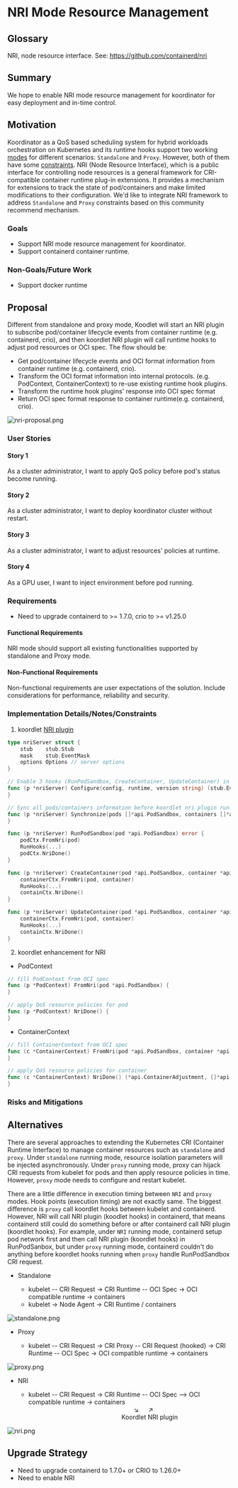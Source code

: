 # NRI Mode Resource Management

## Glossary

NRI, node resource interface. See: https://github.com/containerd/nri

## Summary

We hope to enable NRI mode resource management for koordinator for easy deployment and in-time control. 

## Motivation

Koordinator as a QoS based scheduling system for hybrid workloads orchestration on Kubernetes and its runtime hooks support two working [modes](https://github.com/koordinator-sh/koordinator/blob/main/docs/design-archive/koordlet-runtime-hooks.md) for different scenarios: `Standalone` and `Proxy`. However, both of them have some [constraints](https://shimo.im/docs/m4kMLdgO1LIma9qD). NRI (Node Resource Interface), which is a public interface for controlling node resources is a general framework for CRI-compatible container runtime plug-in extensions. It provides a mechanism for extensions to track the state of pod/containers and make limited modifications to their configuration. We'd like to integrate NRI framework to address `Standalone` and `Proxy` constraints based on this community recommend mechanism.

### Goals

- Support NRI mode resource management for koordinator.
- Support containerd container runtime.

### Non-Goals/Future Work

- Support docker runtime

## Proposal

Different from standalone and proxy mode, Koodlet will start an NRI plugin to subscribe pod/container lifecycle events from container runtime (e.g. containerd, crio), and then koordlet NRI plugin will call runtime hooks to adjust pod resources or OCI spec. The flow should be:

- Get pod/container lifecycle events and OCI format information from container runtime (e.g. containerd, crio).
- Transform the OCI format information into internal protocols. (e.g. PodContext, ContainerContext) to re-use existing runtime hook plugins.
- Transform the runtime hook plugins' response into OCI spec format 
- Return OCI spec format response to container runtime(e.g. containerd, crio).

![nri-proposal.png](/img/nri-proposal.png)

### User Stories

#### Story 1
As a cluster administrator, I want to apply QoS policy before pod's status become running.

#### Story 2
As a cluster administrator, I want to deploy koordinator cluster without restart.

#### Story 3
As a cluster administrator, I want to adjust resources' policies at runtime.

#### Story 4
As a GPU user, I want to inject environment before pod running.

### Requirements

- Need to upgrade containerd to >= 1.7.0, crio to >= v1.25.0

#### Functional Requirements

NRI mode should support all existing functionalities supported by standalone and Proxy mode.

#### Non-Functional Requirements

Non-functional requirements are user expectations of the solution. Include
considerations for performance, reliability and security.

### Implementation Details/Notes/Constraints
1. koordlet [NRI plugin](https://github.com/containerd/nri/blob/main/plugins/template/plugin.go)
```go
type nriServer struct {
	stub    stub.Stub
	mask    stub.EventMask
	options Options // server options
}

// Enable 3 hooks (RunPodSandbox, CreateContainer, UpdateContainer) in NRI 
func (p *nriServer) Configure(config, runtime, version string) (stub.EventMask, error) {
}

// Sync all pods/containers information before koordlet nri plugin run
func (p *nriServer) Synchronize(pods []*api.PodSandbox, containers []*api.Container) ([]*api.ContainerUpdate, error) {
}

func (p *nriServer) RunPodSandbox(pod *api.PodSandbox) error {
	podCtx.FromNri(pod)
	RunHooks(...)
	podCtx.NriDone()
}

func (p *nriServer) CreateContainer(pod *api.PodSandbox, container *api.Container) (*api.ContainerAdjustment, []*api.ContainerUpdate, error) {
    containerCtx.FromNri(pod, container)
	RunHooks(...)
	containCtx.NriDone()
}

func (p *nriServer) UpdateContainer(pod *api.PodSandbox, container *api.Container) ([]*api.ContainerUpdate, error) {
	containerCtx.FromNri(pod, container)
	RunHooks(...)
	containCtx.NriDone()
}
```
2. koordlet enhancement for NRI
- PodContext
```go
// fill PodContext from OCI spec
func (p *PodContext) FromNri(pod *api.PodSandbox) {
}

// apply QoS resource policies for pod
func (p *PodContext) NriDone() {
}
```
- ContainerContext
```go
// fill ContainerContext from OCI spec
func (c *ContainerContext) FromNri(pod *api.PodSandbox, container *api.Container) {
}

// apply QoS resource policies for container
func (c *ContainerContext) NriDone() (*api.ContainerAdjustment, []*api.ContainerUpdate, error) {
}
```

### Risks and Mitigations

## Alternatives
There are several approaches to extending the Kubernetes CRI (Container Runtime Interface) to manage container resources such as `standalone` and `proxy`. Under `standalone` running mode, resource isolation parameters will be injected asynchronously. Under `proxy` running mode, proxy can hijack CRI requests from kubelet for pods and then apply resource policies in time. However, `proxy` mode needs to configure and restart kubelet.

There are a little difference in execution timing between `NRI` and `proxy` modes. Hook points (execution timing) are not exactly same. The biggest difference is `proxy` call koordlet hooks between kubelet and containerd. However, NRI will call NRI plugin (koodlet hooks) in containerd, that means containerd still could do something before or after containerd call NRI plugin (koordlet hooks). For example, under `NRI` running mode, containerd setup pod network first and then call NRI plugin (koordlet hooks) in RunPodSanbox, but under `proxy` running mode, containerd couldn't do anything before koordlet hooks running when `proxy` handle RunPodSandbox CRI request. 

- Standalone

  - kubelet -- CRI Request -> CRI Runtime -- OCI Spec -> OCI compatible runtime -> containers
  - kubelet -> Node Agent -> CRI Runtime / containers

![standalone.png](/img/standalone.png)

- Proxy

  - kubelet -- CRI Request -> CRI Proxy -- CRI Request (hooked) -> CRI Runtime -- OCI Spec -> OCI compatible runtime -> containers

![proxy.png](/img/proxy.png)

- NRI

  - kubelet -- CRI Request -> CRI Runtime -- OCI Spec --> OCI compatible runtime -> containers  
  &emsp;&emsp;&emsp;&emsp;&emsp;&emsp;&emsp;&emsp;&emsp;&emsp;&emsp;&emsp;&emsp;&emsp;&emsp;&emsp;&emsp;&searr; &emsp; &nearr;  
  &emsp;&emsp;&emsp;&emsp;&emsp;&emsp;&emsp;&emsp;&emsp;&emsp;&emsp;&emsp;&emsp;&emsp;&emsp;Koordlet NRI plugin

![nri.png](/img/nri.png)

## Upgrade Strategy

- Need to upgrade containerd to 1.7.0+ or CRIO to 1.26.0+
- Need to enable NRI


